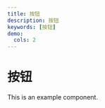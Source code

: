 ```yaml
---
title: 按钮
description: 按钮
keywords: [按钮]
demo:
  cols: 2
---
```


# 按钮

This is an example component.
